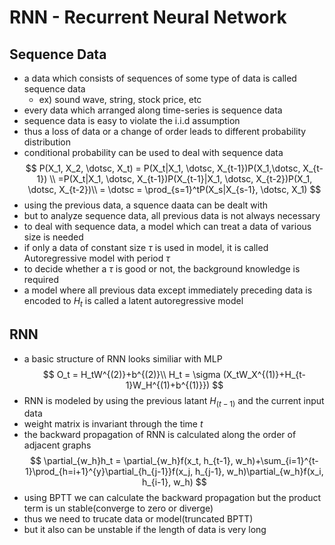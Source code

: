 # RNN - Recurrent Neural Network

## Sequence Data
- a data which consists of sequences of some type of data is called sequence data
  - ex) sound wave, string, stock price, etc
- every data which arranged along time-series is sequence data
- sequence data is easy to violate the i.i.d assumption
- thus a loss of data or a change of order leads to different probability distribution
- conditional probability can be used to deal with sequence data
  $$
  P(X_1, X_2, \dotsc, X_t) = P(X_t|X_1, \dotsc, X_{t-1})P(X_1,\dotsc, X_{t-1}) \\
  =P(X_t|X_1, \dotsc, X_{t-1})P(X_{t-1}|X_1, \dotsc, X_{t-2})P(X_1, \dotsc, X_{t-2})\\
  = \dotsc = \prod_{s=1}^tP(X_s|X_{s-1}, \dotsc, X_1)
  $$
- using the previous data, a squence daata can be dealt with
- but to analyze sequence data, all previous data is not always necessary
- to deal with sequence data, a model which can treat a data of various size is needed
- if only a data of constant size $\tau$ is used in model, it is called Autoregressive model with period $\tau$
- to decide whether a $\tau$ is good or not, the background knowledge is required
- a model where all previous data except immediately preceding data is encoded to $H_t$ is called a latent autoregressive model

## RNN
- a basic structure of RNN looks similiar with MLP
  $$
  O_t = H_tW^{(2)}+b^{(2)}\\
  H_t = \sigma (X_tW_X^{(1)}+H_{t-1}W_H^{(1)+b^{(1)}})
  $$
- RNN is modeled by using the previous latant $H_{(t-1)}$ and the current input data
- weight matrix is invariant through the time $t$
- the backward propagation of RNN is calculated along the order of adjacent graphs
  $$
  \partial_{w_h}h_t = \partial_{w_h}f(x_t, h_{t-1}, w_h)+\sum_{i=1}^{t-1}\prod_{h=i+1}^{y}\partial_{h_{j-1}}f(x_j, h_{j-1}, w_h)\partial_{w_h}f(x_i, h_{i-1}, w_h)
  $$
- using BPTT we can calculate the backward propagation but the product term is un stable(converge to zero or diverge)
- thus we need to trucate data or model(truncated BPTT)
- but it also can be unstable if the length of data is very long


